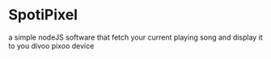 # SpotiPixel
 a simple nodeJS software that fetch your current playing song and display it to you divoo pixoo device
